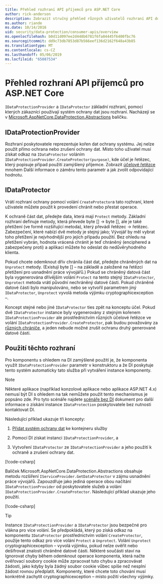 ```yaml
---
title: Přehled rozhraní API příjemců pro ASP.NET Core
author: rick-anderson
description: Zobrazit stručný přehled různých uživatelů rozhraní API dostupná v rámci knihovny ochrany dat ASP.NET Core.
ms.author: riande
ms.date: 10/14/2016
uid: security/data-protection/consumer-apis/overview
ms.openlocfilehash: b0d11d097ee2d448b6781f6fa84445f6400fbc76
ms.sourcegitcommit: dd9c73db7853d87b566eef136d2162f648a43b85
ms.translationtype: MT
ms.contentlocale: cs-CZ
ms.lasthandoff: 05/06/2019
ms.locfileid: "65087534"
---
```

# <a name="consumer-apis-overview-for-aspnet-core"></a>Přehled rozhraní API příjemců pro ASP.NET Core

`IDataProtectionProvider` a `IDataProtector` základní rozhraní, pomocí kterých zákazníci používají systém ochrany dat jsou rozhraní. Nacházejí se v [Microsoft.AspNetCore.DataProtection.Abstractions](https://www.nuget.org/packages/Microsoft.AspNetCore.DataProtection.Abstractions/) balíčku.

## <a name="idataprotectionprovider"></a>IDataProtectionProvider

Rozhraní poskytovatele reprezentuje kořen dat ochrany systému. Jej nelze použít přímo ochrana nebo zrušení ochrany dat. Místo toho uživatel musí získat odkaz na `IDataProtector` voláním `IDataProtectionProvider.CreateProtector(purpose)`, kde účel je řetězec, který popisuje případ použití zamýšlený příjemce. Zobrazit [účelové řetězce](xref:security/data-protection/consumer-apis/purpose-strings) mnohem Další informace o záměru tento parametr a jak zvolit odpovídající hodnotu.

## <a name="idataprotector"></a>IDataProtector

Vrátí rozhraní ochrany pomocí volání `CreateProtector`a tato rozhraní, které uživatele můžete použít k provedení chránit nebo přestat operace.

K ochraně část dat, předejte data, která mají `Protect` metody. Základní rozhraní definuje metody, která převede byte [] -> byte [], ale je také přetížení (ve formě rozšiřující metoda), který převádí řetězec -> řetězec. Zabezpečení, které nabízí dvě metody je stejný jako; Vývojář by měl vybrat toho přetížení je nejvhodnější pro jejich případu použití. Bez ohledu na přetížení vybrán, hodnota vrácená chránit je teď chráněný (enciphered a zabezpečeny proti) a aplikaci můžete ho odeslat do nedůvěryhodného klienta.

Pokud chcete odemknout dřív chránila část dat, předejte chráněných dat na `Unprotect` metody. (Existují byte [] – na základě a založené na řetězci přetížení pro usnadnění práce vývojářů.) Pokud se chráněný datová část byla vygenerována dřívějším volání `Protect` na tento stejný `IDataProtector`, `Unprotect` metoda vrátí původní nechráněný datové části. Pokud chráněné datové části bylo manipulováno, nebo se vytvořil parametrem jiný `IDataProtector`, `Unprotect` vyvolá metoda výjimku cryptographicexception –.

Koncept stejné nebo jiné `IDataProtector` ties zpět na konceptu účel. Pokud dvě `IDataProtector` instance byly vygenerovány z stejným kořenem `IDataProtectionProvider` ale prostřednictvím různých účelové řetězce ve volání `IDataProtectionProvider.CreateProtector`, pak budou považovány za [různých chrániče](xref:security/data-protection/consumer-apis/purpose-strings), a jeden nebude možné zrušit ochranu druhý generované datové části.

## <a name="consuming-these-interfaces"></a>Použití těchto rozhraní

Pro komponentu s ohledem na DI zamýšlené použití je, že komponenta využít `IDataProtectionProvider` parametr v konstruktoru a že DI poskytuje tento systém automaticky tato služba při vytváření instance komponenty.

> [!NOTE]
> Některé aplikace (například konzolové aplikace nebo aplikace ASP.NET 4.x) nemusí být DI s ohledem na tak nemůžete použít tento mechanismus je popsáno zde. Pro tyto scénáře najdete [scénáře bez DI](xref:security/data-protection/configuration/non-di-scenarios) dokument pro další informace o získání instance `IDataProtection` poskytovatele bez nutnosti kontaktovat DI.

Následující příklad ukazuje tři koncepty:

1. [Přidat systém ochrany dat](xref:security/data-protection/configuration/overview) ke kontejneru služby

2. Pomocí DI získat instanci `IDataProtectionProvider`, a

3. Vytvoření `IDataProtector` ze `IDataProtectionProvider` a jeho použití k ochraně a zrušení ochrany dat.

[!code-csharp[](../using-data-protection/samples/protectunprotect.cs?highlight=26,34,35,36,37,38,39,40)]

Balíček Microsoft.AspNetCore.DataProtection.Abstractions obsahuje metodu rozšíření `IServiceProvider.GetDataProtector` v zájmu usnadnění práce vývojářů. Zapouzdřuje jako jediná operace obou načítání `IDataProtectionProvider` od poskytovatele služeb a volání `IDataProtectionProvider.CreateProtector`. Následující příklad ukazuje jeho použití.

[!code-csharp[](./overview/samples/getdataprotector.cs?highlight=15)]

>[!TIP]
> Instance `IDataProtectionProvider` a `IDataProtector` jsou bezpečné pro vlákna pro více volání. Se předpokládá, který po získá odkaz na komponentu `IDataProtector` prostřednictvím volání `CreateProtector`, použije tento odkaz pro více volání `Protect` a `Unprotect`. Volání `Unprotect` cryptographicexception – vyvolá výjimku, pokud nelze ověřit nebo dešifrovat znalosti chráněné datové části. Některé součásti staví na Ignorovat chyby během odemknout operace komponenta, která načte ověřovací soubory cookie může zpracovat tuto chybu a zpracovávat žádosti, jako kdyby byla žádný soubor cookie vůbec spíše než nesplní žádost rovnou předplatit. Komponenty, které chcete toto chování musí konkrétně zachytit cryptographicexception – místo požití všechny výjimky.
